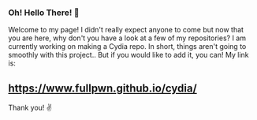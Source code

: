 ### Oh! Hello There! 👋
Welcome to my page! I didn't really expect anyone to come but now that you are here, why don't you have a look at a few of my repositories?
I am currently working on making a Cydia repo. In short, things aren't going to smoothly with this project.. But if you would like to add it, you can! My link is:
## https://www.fullpwn.github.io/cydia/

Thank you! ✌️
